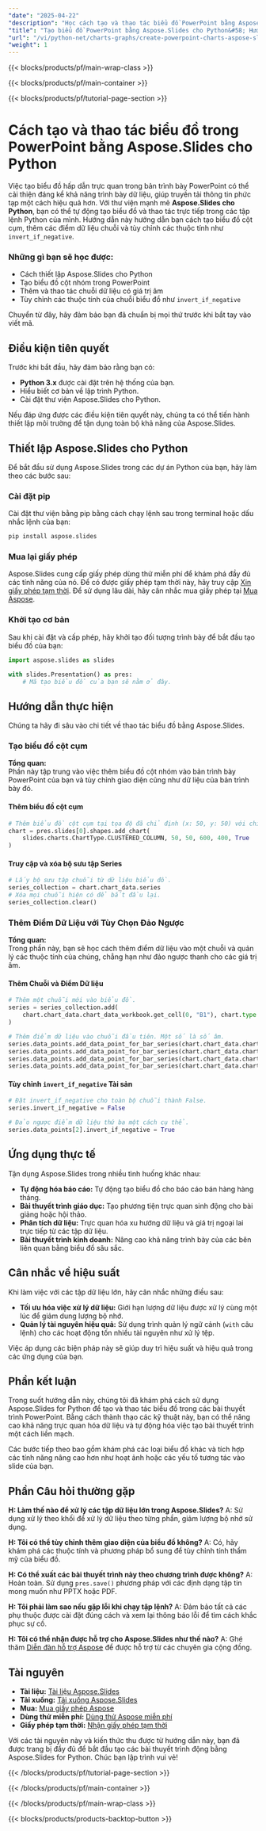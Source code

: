 ```yaml
---
"date": "2025-04-22"
"description": "Học cách tạo và thao tác biểu đồ PowerPoint bằng Aspose.Slides for Python, nâng cao bài thuyết trình của bạn với khả năng tạo và tùy chỉnh biểu đồ tự động."
"title": "Tạo biểu đồ PowerPoint bằng Aspose.Slides cho Python&#58; Hướng dẫn toàn diện"
"url": "/vi/python-net/charts-graphs/create-powerpoint-charts-aspose-slides-python/"
"weight": 1
---
```


{{< blocks/products/pf/main-wrap-class >}}

{{< blocks/products/pf/main-container >}}

{{< blocks/products/pf/tutorial-page-section >}}
# Cách tạo và thao tác biểu đồ trong PowerPoint bằng Aspose.Slides cho Python

Việc tạo biểu đồ hấp dẫn trực quan trong bản trình bày PowerPoint có thể cải thiện đáng kể khả năng trình bày dữ liệu, giúp truyền tải thông tin phức tạp một cách hiệu quả hơn. Với thư viện mạnh mẽ **Aspose.Slides cho Python**, bạn có thể tự động tạo biểu đồ và thao tác trực tiếp trong các tập lệnh Python của mình. Hướng dẫn này hướng dẫn bạn cách tạo biểu đồ cột cụm, thêm các điểm dữ liệu chuỗi và tùy chỉnh các thuộc tính như `invert_if_negative`.

### Những gì bạn sẽ học được:

- Cách thiết lập Aspose.Slides cho Python
- Tạo biểu đồ cột nhóm trong PowerPoint
- Thêm và thao tác chuỗi dữ liệu có giá trị âm
- Tùy chỉnh các thuộc tính của chuỗi biểu đồ như `invert_if_negative`

Chuyển từ đây, hãy đảm bảo bạn đã chuẩn bị mọi thứ trước khi bắt tay vào viết mã.

## Điều kiện tiên quyết

Trước khi bắt đầu, hãy đảm bảo rằng bạn có:

- **Python 3.x** được cài đặt trên hệ thống của bạn.
- Hiểu biết cơ bản về lập trình Python.
- Cài đặt thư viện Aspose.Slides cho Python.

Nếu đáp ứng được các điều kiện tiên quyết này, chúng ta có thể tiến hành thiết lập môi trường để tận dụng toàn bộ khả năng của Aspose.Slides.

## Thiết lập Aspose.Slides cho Python

Để bắt đầu sử dụng Aspose.Slides trong các dự án Python của bạn, hãy làm theo các bước sau:

### Cài đặt pip

Cài đặt thư viện bằng pip bằng cách chạy lệnh sau trong terminal hoặc dấu nhắc lệnh của bạn:

```bash
pip install aspose.slides
```

### Mua lại giấy phép

Aspose.Slides cung cấp giấy phép dùng thử miễn phí để khám phá đầy đủ các tính năng của nó. Để có được giấy phép tạm thời này, hãy truy cập [Xin giấy phép tạm thời](https://purchase.aspose.com/temporary-license/). Để sử dụng lâu dài, hãy cân nhắc mua giấy phép tại [Mua Aspose](https://purchase.aspose.com/buy).

### Khởi tạo cơ bản

Sau khi cài đặt và cấp phép, hãy khởi tạo đối tượng trình bày để bắt đầu tạo biểu đồ của bạn:

```python
import aspose.slides as slides

with slides.Presentation() as pres:
    # Mã tạo biểu đồ của bạn sẽ nằm ở đây.
```

## Hướng dẫn thực hiện

Chúng ta hãy đi sâu vào chi tiết về thao tác biểu đồ bằng Aspose.Slides.

### Tạo biểu đồ cột cụm

**Tổng quan:**  
Phần này tập trung vào việc thêm biểu đồ cột nhóm vào bản trình bày PowerPoint của bạn và tùy chỉnh giao diện cũng như dữ liệu của bản trình bày đó.

#### Thêm biểu đồ cột cụm

```python
# Thêm biểu đồ cột cụm tại tọa độ đã chỉ định (x: 50, y: 50) với chiều rộng 600 và chiều cao 400.
chart = pres.slides[0].shapes.add_chart(
    slides.charts.ChartType.CLUSTERED_COLUMN, 50, 50, 600, 400, True
)
```

#### Truy cập và xóa bộ sưu tập Series

```python
# Lấy bộ sưu tập chuỗi từ dữ liệu biểu đồ.
series_collection = chart.chart_data.series
# Xóa mọi chuỗi hiện có để bắt đầu lại.
series_collection.clear()
```

### Thêm Điểm Dữ Liệu với Tùy Chọn Đảo Ngược

**Tổng quan:**  
Trong phần này, bạn sẽ học cách thêm điểm dữ liệu vào một chuỗi và quản lý các thuộc tính của chúng, chẳng hạn như đảo ngược thanh cho các giá trị âm.

#### Thêm Chuỗi và Điểm Dữ liệu

```python
# Thêm một chuỗi mới vào biểu đồ.
series = series_collection.add(
    chart.chart_data.chart_data_workbook.get_cell(0, "B1"), chart.type
)

# Thêm điểm dữ liệu vào chuỗi đầu tiên. Một số là số âm.
series.data_points.add_data_point_for_bar_series(chart.chart_data.chart_data_workbook.get_cell(0, "B2", -5))
series.data_points.add_data_point_for_bar_series(chart.chart_data.chart_data_workbook.get_cell(0, "B3", 3))
series.data_points.add_data_point_for_bar_series(chart.chart_data.chart_data_workbook.get_cell(0, "B4", -2))
series.data_points.add_data_point_for_bar_series(chart.chart_data.chart_data_workbook.get_cell(0, "B5", 1))
```

#### Tùy chỉnh `invert_if_negative` Tài sản

```python
# Đặt invert_if_negative cho toàn bộ chuỗi thành False.
series.invert_if_negative = False

# Đảo ngược điểm dữ liệu thứ ba một cách cụ thể.
series.data_points[2].invert_if_negative = True
```

## Ứng dụng thực tế

Tận dụng Aspose.Slides trong nhiều tình huống khác nhau:

- **Tự động hóa báo cáo:** Tự động tạo biểu đồ cho báo cáo bán hàng hàng tháng.
- **Bài thuyết trình giáo dục:** Tạo phương tiện trực quan sinh động cho bài giảng hoặc hội thảo.
- **Phân tích dữ liệu:** Trực quan hóa xu hướng dữ liệu và giá trị ngoại lai trực tiếp từ các tập dữ liệu.
- **Bài thuyết trình kinh doanh:** Nâng cao khả năng trình bày của các bên liên quan bằng biểu đồ sâu sắc.

## Cân nhắc về hiệu suất

Khi làm việc với các tập dữ liệu lớn, hãy cân nhắc những điều sau:

- **Tối ưu hóa việc xử lý dữ liệu:** Giới hạn lượng dữ liệu được xử lý cùng một lúc để giảm dung lượng bộ nhớ.
- **Quản lý tài nguyên hiệu quả:** Sử dụng trình quản lý ngữ cảnh (`with` câu lệnh) cho các hoạt động tốn nhiều tài nguyên như xử lý tệp.

Việc áp dụng các biện pháp này sẽ giúp duy trì hiệu suất và hiệu quả trong các ứng dụng của bạn.

## Phần kết luận

Trong suốt hướng dẫn này, chúng tôi đã khám phá cách sử dụng Aspose.Slides for Python để tạo và thao tác biểu đồ trong các bài thuyết trình PowerPoint. Bằng cách thành thạo các kỹ thuật này, bạn có thể nâng cao khả năng trực quan hóa dữ liệu và tự động hóa việc tạo bài thuyết trình một cách liền mạch.

Các bước tiếp theo bao gồm khám phá các loại biểu đồ khác và tích hợp các tính năng nâng cao hơn như hoạt ảnh hoặc các yếu tố tương tác vào slide của bạn.

## Phần Câu hỏi thường gặp

**H: Làm thế nào để xử lý các tập dữ liệu lớn trong Aspose.Slides?**
A: Sử dụng xử lý theo khối để xử lý dữ liệu theo từng phần, giảm lượng bộ nhớ sử dụng.

**H: Tôi có thể tùy chỉnh thêm giao diện của biểu đồ không?**
A: Có, hãy khám phá các thuộc tính và phương pháp bổ sung để tùy chỉnh tính thẩm mỹ của biểu đồ.

**H: Có thể xuất các bài thuyết trình này theo chương trình được không?**
A: Hoàn toàn. Sử dụng `pres.save()` phương pháp với các định dạng tập tin mong muốn như PPTX hoặc PDF.

**H: Tôi phải làm sao nếu gặp lỗi khi chạy tập lệnh?**
A: Đảm bảo tất cả các phụ thuộc được cài đặt đúng cách và xem lại thông báo lỗi để tìm cách khắc phục sự cố.

**H: Tôi có thể nhận được hỗ trợ cho Aspose.Slides như thế nào?**
A: Ghé thăm [Diễn đàn hỗ trợ Aspose](https://forum.aspose.com/c/slides/11) để được hỗ trợ từ các chuyên gia cộng đồng.

## Tài nguyên

- **Tài liệu:** [Tài liệu Aspose.Slides](https://reference.aspose.com/slides/python-net/)
- **Tải xuống:** [Tải xuống Aspose.Slides](https://releases.aspose.com/slides/python-net/)
- **Mua:** [Mua giấy phép Aspose](https://purchase.aspose.com/buy)
- **Dùng thử miễn phí:** [Dùng thử Aspose miễn phí](https://releases.aspose.com/slides/python-net/)
- **Giấy phép tạm thời:** [Nhận giấy phép tạm thời](https://purchase.aspose.com/temporary-license/)

Với các tài nguyên này và kiến thức thu được từ hướng dẫn này, bạn đã được trang bị đầy đủ để bắt đầu tạo các bài thuyết trình động bằng Aspose.Slides for Python. Chúc bạn lập trình vui vẻ!

{{< /blocks/products/pf/tutorial-page-section >}}

{{< /blocks/products/pf/main-container >}}

{{< /blocks/products/pf/main-wrap-class >}}

{{< blocks/products/products-backtop-button >}}